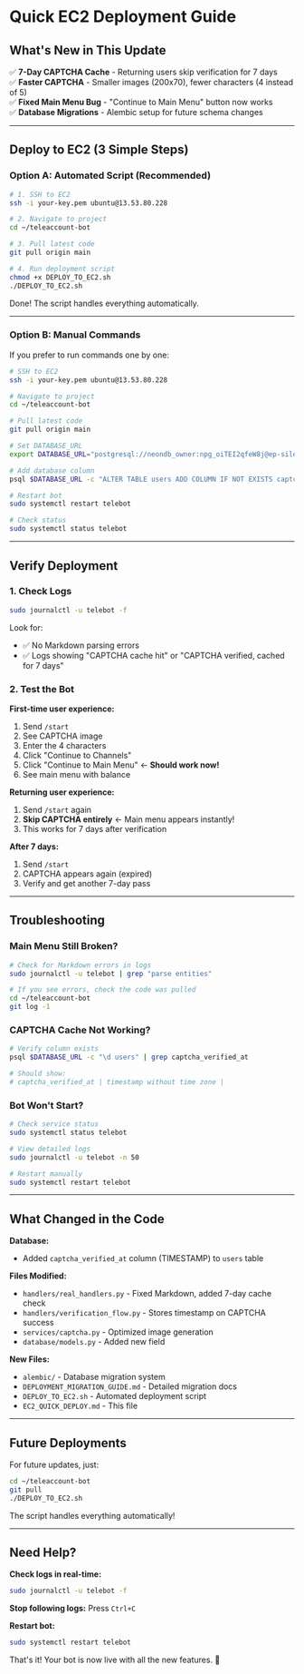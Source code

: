 # Quick EC2 Deployment Guide

## What's New in This Update

✅ **7-Day CAPTCHA Cache** - Returning users skip verification for 7 days  
✅ **Faster CAPTCHA** - Smaller images (200x70), fewer characters (4 instead of 5)  
✅ **Fixed Main Menu Bug** - "Continue to Main Menu" button now works  
✅ **Database Migrations** - Alembic setup for future schema changes  

---

## Deploy to EC2 (3 Simple Steps)

### Option A: Automated Script (Recommended)

```bash
# 1. SSH to EC2
ssh -i your-key.pem ubuntu@13.53.80.228

# 2. Navigate to project
cd ~/teleaccount-bot

# 3. Pull latest code
git pull origin main

# 4. Run deployment script
chmod +x DEPLOY_TO_EC2.sh
./DEPLOY_TO_EC2.sh
```

Done! The script handles everything automatically.

---

### Option B: Manual Commands

If you prefer to run commands one by one:

```bash
# SSH to EC2
ssh -i your-key.pem ubuntu@13.53.80.228

# Navigate to project
cd ~/teleaccount-bot

# Pull latest code
git pull origin main

# Set DATABASE_URL
export DATABASE_URL="postgresql://neondb_owner:npg_oiTEI2qfeW8j@ep-silent-glade-ae6wc05t.c-2.us-east-2.aws.neon.tech/neondb?sslmode=require"

# Add database column
psql $DATABASE_URL -c "ALTER TABLE users ADD COLUMN IF NOT EXISTS captcha_verified_at TIMESTAMP;"

# Restart bot
sudo systemctl restart telebot

# Check status
sudo systemctl status telebot
```

---

## Verify Deployment

### 1. Check Logs
```bash
sudo journalctl -u telebot -f
```

Look for:
- ✅ No Markdown parsing errors
- ✅ Logs showing "CAPTCHA cache hit" or "CAPTCHA verified, cached for 7 days"

### 2. Test the Bot

**First-time user experience:**
1. Send `/start`
2. See CAPTCHA image
3. Enter the 4 characters
4. Click "Continue to Channels"
5. Click "Continue to Main Menu" ← **Should work now!**
6. See main menu with balance

**Returning user experience:**
1. Send `/start` again
2. **Skip CAPTCHA entirely** ← Main menu appears instantly!
3. This works for 7 days after verification

**After 7 days:**
1. Send `/start`
2. CAPTCHA appears again (expired)
3. Verify and get another 7-day pass

---

## Troubleshooting

### Main Menu Still Broken?
```bash
# Check for Markdown errors in logs
sudo journalctl -u telebot | grep "parse entities"

# If you see errors, check the code was pulled
cd ~/teleaccount-bot
git log -1
```

### CAPTCHA Cache Not Working?
```bash
# Verify column exists
psql $DATABASE_URL -c "\d users" | grep captcha_verified_at

# Should show:
# captcha_verified_at | timestamp without time zone |
```

### Bot Won't Start?
```bash
# Check service status
sudo systemctl status telebot

# View detailed logs
sudo journalctl -u telebot -n 50

# Restart manually
sudo systemctl restart telebot
```

---

## What Changed in the Code

**Database:**
- Added `captcha_verified_at` column (TIMESTAMP) to `users` table

**Files Modified:**
- `handlers/real_handlers.py` - Fixed Markdown, added 7-day cache check
- `handlers/verification_flow.py` - Stores timestamp on CAPTCHA success
- `services/captcha.py` - Optimized image generation
- `database/models.py` - Added new field

**New Files:**
- `alembic/` - Database migration system
- `DEPLOYMENT_MIGRATION_GUIDE.md` - Detailed migration docs
- `DEPLOY_TO_EC2.sh` - Automated deployment script
- `EC2_QUICK_DEPLOY.md` - This file

---

## Future Deployments

For future updates, just:

```bash
cd ~/teleaccount-bot
git pull
./DEPLOY_TO_EC2.sh
```

The script handles everything automatically!

---

## Need Help?

**Check logs in real-time:**
```bash
sudo journalctl -u telebot -f
```

**Stop following logs:** Press `Ctrl+C`

**Restart bot:**
```bash
sudo systemctl restart telebot
```

That's it! Your bot is now live with all the new features. 🎉
